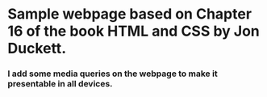 # Sample webpage based on Chapter 16 of the book HTML and CSS by Jon Duckett.

### I add some media queries on the webpage to make it presentable in all devices. 
